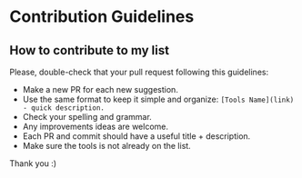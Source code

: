 # Contribution Guidelines

## How to contribute to my list

Please, double-check that your pull request following this guidelines:

- Make a new PR for each new suggestion.
- Use the same format to keep it simple and organize: `[Tools Name](link) - quick description.`
- Check your spelling and grammar.
- Any improvements ideas are welcome.
- Each PR and commit should have a useful title + description.
- Make sure the tools is not already on the list.

Thank you :)
